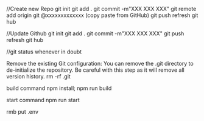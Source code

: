 //Create new Repo
git init
git add .
git commit -m"XXX XXX XXX"
git remote add origin git @xxxxxxxxxxxxx (copy paste from GitHub)
git push
refresh git hub

//Update Github
git init
git add .
git commit -m"XXX XXX XXX"
git push
refresh git hub

//git status whenever in doubt

Remove the existing Git configuration:
You can remove the .git directory to de-initialize the repository. Be careful with this step as it will remove all version history.
rm -rf .git

build command
npm install; npm run build

start command
npm run start

rmb put .env
